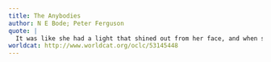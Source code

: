 ```yaml
---
title: The Anybodies
author: N E Bode; Peter Ferguson
quote: |
  It was like she had a light that shined out from her face, and when she looked at each person, they shined in her spotlight and flowered into their own most wonderful attributes and deepest good intentions. She looked at each person as though they were the best person in the world.
worldcat: http://www.worldcat.org/oclc/53145448
---
```

